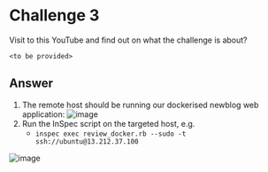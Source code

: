 # Challenge 3 

Visit to this YouTube and find out on what the challenge is about? 
```
<to be provided>
```

## Answer
1. The remote host should be running our dockerised newblog web application:
![image](https://user-images.githubusercontent.com/71627887/95154591-bfee9300-07c4-11eb-816f-cc056df90483.png)
1. Run the InSpec script on the targeted host, e.g. 
	* `inspec exec review_docker.rb --sudo -t ssh://ubuntu@13.212.37.100`
	
![image](https://user-images.githubusercontent.com/71627887/95154568-afd6b380-07c4-11eb-8119-0bde432bb917.png)



